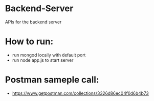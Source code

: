 # Backend-Server
APIs for the backend server


# How to run:
- run mongod locally with default port
- run node app.js to start server

# Postman sameple call:
- https://www.getpostman.com/collections/3326d86ec04f0d6b4b73
